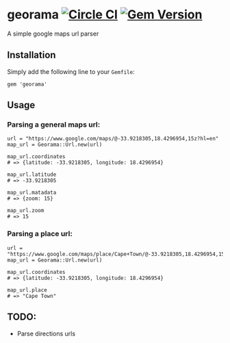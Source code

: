 # georama [![Circle CI](https://circleci.com/gh/glasnoster/georama/tree/master.svg?style=svg)](https://circleci.com/gh/glasnoster/georama/tree/master) [![Gem Version](https://badge.fury.io/rb/georama.svg)](https://badge.fury.io/rb/georama)


A simple google maps url parser

## Installation

Simply add the following line to your `Gemfile`:
```
gem 'georama'
```

## Usage

### Parsing a general maps url:

```
url = "https://www.google.com/maps/@-33.9218305,18.4296954,15z?hl=en"
map_url = Georama::Url.new(url)

map_url.coordinates
# => {latitude: -33.9218305, longitude: 18.4296954}

map_url.latitude
# => -33.9218305

map_url.matadata
# => {zoom: 15}

map_url.zoom
# => 15

```

### Parsing a place url:

```
url = "https://www.google.com/maps/place/Cape+Town/@-33.9218305,18.4296954,15z/data=foobar"
map_url = Georama::Url.new(url)

map_url.coordinates
# => {latitude: -33.9218305, longitude: 18.4296954}

map_url.place
# => "Cape Town"

```

## TODO:

* Parse directions urls

